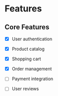 # Features

## Core Features
- [x] User authentication
- [x] Product catalog
- [x] Shopping cart
- [x] Order management
- [ ] Payment integration
- [ ] User reviews

